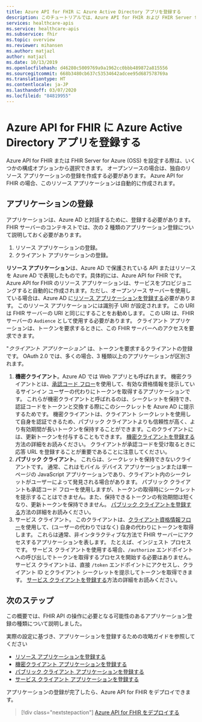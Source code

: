```yaml
---
title: Azure API for FHIR に Azure Active Directory アプリを登録する
description: このチュートリアルでは、Azure API for FHIR および FHIR Server for Azure に登録する必要があるアプリケーションについて説明します。
services: healthcare-apis
ms.service: healthcare-apis
ms.subservice: fhir
ms.topic: overview
ms.reviewer: mihansen
ms.author: matjazl
author: matjazl
ms.date: 10/13/2019
ms.openlocfilehash: d46280c5009769a9a1962cc0bbb489872a815556
ms.sourcegitcommit: 668b3480cb637c53534642adcee95d687578769a
ms.translationtype: HT
ms.contentlocale: ja-JP
ms.lasthandoff: 03/07/2020
ms.locfileid: "84819955"
---
```

# <a name="register-the-azure-active-directory-apps-for-azure-api-for-fhir"></a>Azure API for FHIR に Azure Active Directory アプリを登録する

Azure API for FHIR または FHIR Server for Azure (OSS) を設定する際は、いくつかの構成オプションから選択できます。 オープンソースの場合は、独自のリソース アプリケーションの登録を作成する必要があります。 Azure API for FHIR の場合、このリソース アプリケーションは自動的に作成されます。

## <a name="application-registrations"></a>アプリケーションの登録

アプリケーションは、Azure AD と対話するために、登録する必要があります。 FHIR サーバーのコンテキストでは、次の 2 種類のアプリケーション登録について説明しておく必要があります。

1. リソース アプリケーションの登録。
1. クライアント アプリケーションの登録。

**リソース アプリケーション**は、Azure AD で保護されている API またはリソースを Azure AD で表現したものです。具体的には、Azure API for FHIR です。 Azure API for FHIR のリソース アプリケーションは、サービスをプロビジョニングすると自動的に作成されます。ただし、オープンソース サーバーを使用している場合は、Azure AD に[リソース アプリケーションを登録する](register-resource-azure-ad-client-app.md)必要があります。 このリソース アプリケーションには識別子 URI が設定されます。 この URI は FHIR サーバーの URI と同じにすることをお勧めします。 この URI は、FHIR サーバーの `Audience` として使用する必要があります。 クライアント アプリケーションは、トークンを要求するときに、この FHIR サーバーへのアクセスを要求できます。

"*クライアント アプリケーション*" は、トークンを要求するクライアントの登録です。 OAuth 2.0 では、多くの場合、3 種類以上のアプリケーションが区別されます。

1. **機密クライアント**。Azure AD では Web アプリとも呼ばれます。 機密クライアントとは、[承認コード フロー](https://docs.microsoft.com/azure/active-directory/develop/v1-protocols-oauth-code)を使用して、有効な資格情報を提示しているサインイン ユーザーの代わりにトークンを取得するアプリケーションです。 これらが機密クライアントと呼ばれるのは、シークレットを保持でき、認証コードをトークンと交換する際にこのシークレットを Azure AD に提示するためです。 機密クライアントは、クライアント シークレットを使用して自身を認証できるため、パブリック クライアントよりも信頼性が高く、より有効期間が長いトークンを保持することができます。このクライアントには、更新トークンを付与することもできます。 [機密クライアントを登録する](register-confidential-azure-ad-client-app.md)方法の詳細をお読みください。 クライアントが承認コードを受け取るときに応答 URL を登録することが重要であることに注意してください。
1. **パブリック クライアント**。 これらは、シークレットを保持できないクライアントです。 通常、これはモバイル デバイス アプリケーションまたは単一ページの JavaScript アプリケーションであり、クライアント内のシークレットがユーザーによって発見される場合があります。 パブリック クライアントも承認コード フローを使用しますが、トークンの取得時にシークレットを提示することはできません。また、保持できるトークンの有効期間は短くなり、更新トークンを保持できません。 [パブリック クライアントを登録する](register-public-azure-ad-client-app.md)方法の詳細をお読みください。
1. サービス クライアント。 このクライアントは、[クライアント資格情報フロー](https://docs.microsoft.com/azure/active-directory/develop/v1-oauth2-client-creds-grant-flow)を使用して、(ユーザーの代わりではなく) 自身の代わりにトークンを取得します。 これらは通常、非インタラクティブな方法で FHIR サーバーにアクセスするアプリケーションを表します。 たとえば、インジェスト プロセスです。 サービス クライアントを使用する場合、`/authorize` エンドポイントへの呼び出しでトークンを取得するプロセスを開始する必要はありません。 サービス クライアントは、直接 `/token` エンドポイントにアクセスし、クライアント ID とクライアント シークレットを提示してトークンを取得できます。 [サービス クライアントを登録する](register-service-azure-ad-client-app.md)方法の詳細をお読みください。

## <a name="next-steps"></a>次のステップ

この概要では、FHIR API の操作に必要となる可能性のあるアプリケーション登録の種類について説明しました。

実際の設定に基づき、アプリケーションを登録するための攻略ガイドを参照してください

* [リソース アプリケーションを登録する](register-resource-azure-ad-client-app.md)
* [機密クライアント アプリケーションを登録する](register-confidential-azure-ad-client-app.md)
* [パブリック クライアント アプリケーションを登録する](register-public-azure-ad-client-app.md)
* [サービス クライアント アプリケーションを登録する](register-service-azure-ad-client-app.md)

アプリケーションの登録が完了したら、Azure API for FHIR をデプロイできます。

>[!div class="nextstepaction"]
>[Azure API for FHIR をデプロイする](fhir-paas-powershell-quickstart.md)